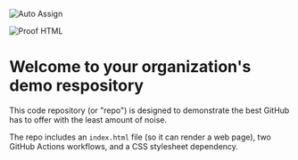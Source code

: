 ![Auto Assign](https://github.com/Ovotron-net/demo-repository/actions/workflows/auto-assign.yml/badge.svg)

![Proof HTML](https://github.com/Ovotron-net/demo-repository/actions/workflows/proof-html.yml/badge.svg)

# Welcome to your organization's demo respository
This code repository (or "repo") is designed to demonstrate the best GitHub has to offer with the least amount of noise.

The repo includes an `index.html` file (so it can render a web page), two GitHub Actions workflows, and a CSS stylesheet dependency.
